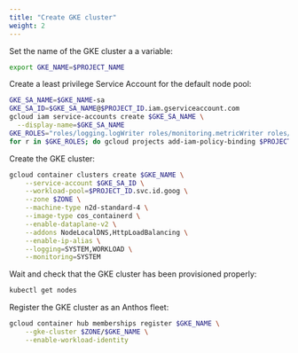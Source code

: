 ```yaml
---
title: "Create GKE cluster"
weight: 2
---
```


Set the name of the GKE cluster a a variable:
```Bash
export GKE_NAME=$PROJECT_NAME
```

Create a least privilege Service Account for the default node pool:
```Bash
GKE_SA_NAME=$GKE_NAME-sa
GKE_SA_ID=$GKE_SA_NAME@$PROJECT_ID.iam.gserviceaccount.com
gcloud iam service-accounts create $GKE_SA_NAME \
  --display-name=$GKE_SA_NAME
GKE_ROLES="roles/logging.logWriter roles/monitoring.metricWriter roles/monitoring.viewer"
for r in $GKE_ROLES; do gcloud projects add-iam-policy-binding $PROJECT_ID --member "serviceAccount:$GKE_SA_ID" --role $r; done
```

Create the GKE cluster:
```Bash
gcloud container clusters create $GKE_NAME \
    --service-account $GKE_SA_ID \
    --workload-pool=$PROJECT_ID.svc.id.goog \
    --zone $ZONE \
    --machine-type n2d-standard-4 \
    --image-type cos_containerd \
    --enable-dataplane-v2 \
    --addons NodeLocalDNS,HttpLoadBalancing \
    --enable-ip-alias \
    --logging=SYSTEM,WORKLOAD \
    --monitoring=SYSTEM
```

Wait and check that the GKE cluster has been provisioned properly:
```Bash
kubectl get nodes
```

Register the GKE cluster as an Anthos fleet:
```Bash
gcloud container hub memberships register $GKE_NAME \
    --gke-cluster $ZONE/$GKE_NAME \
    --enable-workload-identity
```